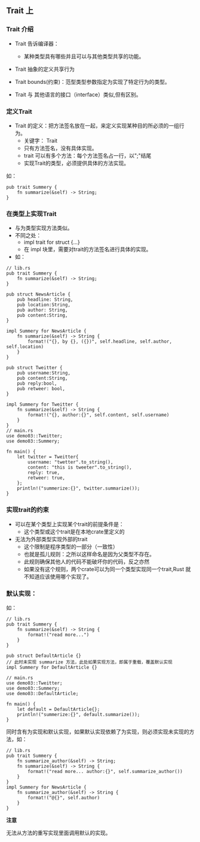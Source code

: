 ## Trait 上

### Trait 介绍

* Trait 告诉编译器：
    * 某种类型具有哪些并且可以与其他类型共享的功能。

* Trait 抽象的定义共享行为
* Trait bounds(约束)：范型类型参数指定为实现了特定行为的类型。
* Trait 与 其他语言的接口（interface）类似,但有区别。

### 定义Trait

* Trait 的定义：把方法签名放在一起，来定义实现某种目的所必须的一组行为。
    * 关键字： Trait
    * 只有方法签名，没有具体实现。
    * trait 可以有多个方法：每个方法签名占一行，以";"结尾
    * 实现Trait的类型，必须提供具体的方法实现。

如：
```
pub trait Summery {
    fn summarize(&self) -> String;
}
```

### 在类型上实现Trait

* 与为类型实现方法类似。
* 不同之处：
    * impl trait  for struct {...}
    * 在 impl 块里，需要对trait的方法签名进行具体的实现。
* 如：
```
// lib.rs
pub trait Summery {
    fn summarize(&self) -> String;
}

pub struct NewsArticle {
    pub headline: String,
    pub location:String,
    pub author: String,
    pub content:String,
}

impl Summery for NewsArticle {
    fn summarize(&self) -> String {
        format!("{}, by {}, ({})", self.headline, self.author, self.location)
    }
}

pub struct Tweitter {
    pub username:String,
    pub content:String,
    pub reply:bool,
    pub retweer: bool,
}

impl Summery for Tweitter {
    fn summarize(&self) -> String {
        format!("{}, author:{}", self.content, self.username)
    }
}
// main.rs
use demo03::Tweitter;
use demo03::Summery;

fn main() {
    let twitter = Tweitter{
        username: "twetter".to_string(),
        content: "this is tweeter".to_string(),
        reply: true,
        retweer: true,
    };
    println!("summerize:{}", twitter.summarize());
}
```

### 实现trait的约束

* 可以在某个类型上实现某个trait的前提条件是：
    * 这个类型或这个trait是在本地crate里定义的
* 无法为外部类型实现外部的trait
    * 这个限制是程序类型的一部分（一致性）
    * 也就是孤儿规则：之所以这样命名是因为父类型不存在。
    * 此规则确保其他人的代码不能破坏你的代码，反之亦然
    * 如果没有这个规则，两个crate可以为同一个类型实现同一个trait,Rust 就不知道应该使用哪个实现了。

### 默认实现：

如：
```
// lib.rs
pub trait Summery {
    fn summarize(&self) -> String {
        format!("read more...")
    }
}

pub struct DefaultArticle {}
// 此时未实现 summarize 方法，此处如果实现方法，即属于重载，覆盖默认实现
impl Summery for DefaultArticle {}

// main.rs
use demo03::Tweitter;
use demo03::Summery;
use demo03::DefaultArticle;

fn main() {
    let default = DefaultArticle{};
    println!("summerize:{}", default.summarize());
}
```

同时含有为实现和默认实现，如果默认实现依赖了为实现，则必须实现未实现的方法，如：
```
// lib.rs
pub trait Summery {
    fn summarize_author(&self) -> String;
    fn summarize(&self) -> String {
        format!("read more... author:{}", self.summarize_author())
    }
}
impl Summery for NewsArticle {
    fn summarize_author(&self) -> String {
        format!("@{}", self.author)
    }
}
```

**注意**

无法从方法的重写实现里面调用默认的实现。
